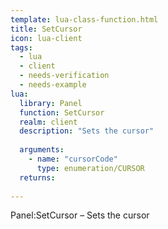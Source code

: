 ```yaml
---
template: lua-class-function.html
title: SetCursor
icon: lua-client
tags:
  - lua
  - client
  - needs-verification
  - needs-example
lua:
  library: Panel
  function: SetCursor
  realm: client
  description: "Sets the cursor"
  
  arguments:
    - name: "cursorCode"
      type: enumeration/CURSOR
  returns:
    
---
```


<div class="lua__search__keywords">
Panel:SetCursor &#x2013; Sets the cursor
</div>
